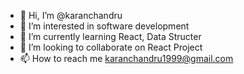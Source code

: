 - 👋 Hi, I’m @karanchandru
- 👀 I’m interested in software development
- 🌱 I’m currently learning React, Data Structer
- 💞️ I’m looking to collaborate on React Project
- 📫 How to reach me karanchandru1999@gmail.com

<!---
karanchandru/karanchandru is a ✨ special ✨ repository because its `README.md` (this file) appears on your GitHub profile.
You can click the Preview link to take a look at your changes.
--->

